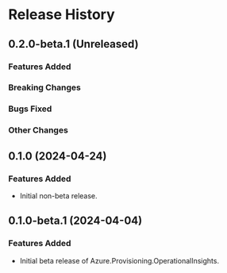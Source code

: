 # Release History

## 0.2.0-beta.1 (Unreleased)

### Features Added

### Breaking Changes

### Bugs Fixed

### Other Changes

## 0.1.0 (2024-04-24)

### Features Added

- Initial non-beta release.

## 0.1.0-beta.1 (2024-04-04)

### Features Added

- Initial beta release of Azure.Provisioning.OperationalInsights.

